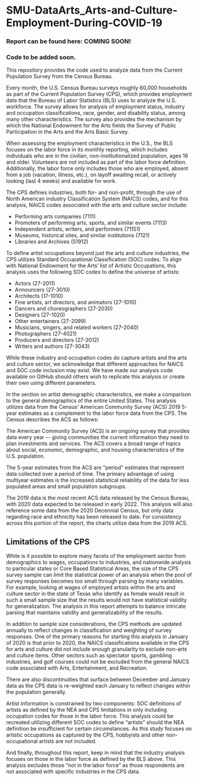 # SMU-DataArts_Arts-and-Culture-Employment-During-COVID-19

### Report can be found here: COMING SOON!
### Code to be added soon.

This repository provides the code used to analyze data from the Current Population Survey from the Census Bureau.

Every month, the U.S. Census Bureau surveys roughly 60,000 households as part of the Current Population Survey (CPS), which provides employment data that the Bureau of Labor Statistics (BLS) uses to analyze the U.S. workforce. The survey allows for analysis of employment status, industry and occupation classifications, race, gender, and disability status, among many other characteristics. The survey also provides the mechanism by which the National Endowment for the Arts fields the Survey of Public Participation in the Arts and the Arts Basic Survey.
 
When assessing the employment characteristics in the U.S., the BLS focuses on the labor force in its monthly reporting, which includes individuals who are in the civilian, non-institutionalized population, ages 16 and older.  Volunteers are not included as part of the labor force definition. Additionally, the labor force only includes those who are employed, absent from a job (vacation, illness, etc.), on layoff awaiting recall, or actively looking (last 4 weeks) and available for work. 

The CPS defines industries, both for- and non-profit, through the use of North American industry Classification System (NAICS) codes, and for this analysis, NAICS codes associated with the arts and culture sector include:

* Performing arts companies (7111)
* Promoters of performing arts, sports, and similar events (7113)
* Independent artists, writers, and performers (71151)
* Museums, historical sites, and similar institutions (7121)
* Libraries and Archives (51912)

To define artist occupations beyond just the arts and culture industries, the CPS utilizes Standard Occupational Classification (SOC) codes. To align with National Endowment for the Arts’ list of Artistic Occupations, this analysis uses the following SOC codes to define the universe of artists:

* Actors (27-2011)
* Announcers (27-3010)
* Architects (17-1010)
* Fine artists, art directors, and animators (27-1010)
* Dancers and choreographers (27-2030)
* Designers (27-1020)
* Other entertainers (27-2099)
* Musicians, singers, and related workers (27-2040)
* Photographers (27-4021)
* Producers and directors (27-2012)
* Writers and authors (27-3043)

While these industry and occupation codes do capture artists and the arts and culture sector, we acknowledge that different approaches for NAICS and SOC code inclusion may exist. We have made our analysis code available on GitHub should others wish to replicate this analysis or create their own using different parameters.

In the section on artist demographic characteristics, we make a comparison to the general demographics of the entire United States. This analysis utilizes data from the Census’ American Community Survey (ACS) 2019 5-year estimates as a complement to the labor force data from the CPS. The Census describes the ACS as follows:

The American Community Survey (ACS) is an ongoing survey that provides data every year -- giving communities the current information they need to plan investments and services. The ACS covers a broad range of topics about social, economic, demographic, and housing characteristics of the U.S. population.

The 5-year estimates from the ACS are "period" estimates that represent data collected over a period of time. The primary advantage of using multiyear estimates is the increased statistical reliability of the data for less populated areas and small population subgroups. 

The 2019 data is the most recent ACS data released by the Census Bureau, with 2020 data expected to be released in early 2022. This analysis will also reference some data from the 2020 Decennial Census, but only data regarding race and ethnicity has been released to date. For consistency across this portion of the report, the charts utilize data from the 2019 ACS.


## Limitations of the CPS

While is it possible to explore many facets of the employment sector from demographics to wages, occupations to industries, and nationwide analysis to particular states or Core Based Statistical Areas, the size of the CPS survey sample can limit the statistical power of an analysis when the pool of survey responses becomes too small through parsing by many variables.  For example, looking at wages of employed artists within the arts and culture sector in the state of Texas who identify as female would result in such a small sample size that the results would not have statistical validity for generalization. The analysis in this report attempts to balance intricate parsing that maintains validity and generalizability of the results.

In addition to sample size considerations, the CPS methods are updated annually to reflect changes in classification and weighting of survey responses. One of the primary reasons for starting this analysis in January of 2020 is that prior to 2020, the NAICS classifications available in the CPS for arts and culture did not include enough granularity to exclude non-arts and culture items. Other sectors such as spectator sports, gambling industries, and golf courses could not be excluded from the general NAICS code associated with Arts, Entertainment, and Recreation. 

There are also discontinuities that surface between December and January data as the CPS data is re-weighted each January to reflect changes within the population generally. 

Artist information is constrained by two components: SOC definitions of artists as defined by the NEA and CPS limitations in only including occupation codes for those in the labor force. This analysis could be recreated utilizing different SOC codes to define “artists” should the NEA definition be insufficient for certain circumstances. As this study focuses on artistic occupations as captured by the CPS, hobbyists and other non-occupational artists are not included.

And finally, throughout this report, keep in mind that the industry analysis focuses on those in the labor force as defined by the BLS above. This analysis excludes those “not in the labor force” as those respondents are not associated with specific industries in the CPS data.
